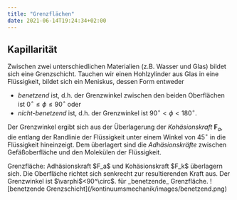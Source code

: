 ```yaml
---
title: "Grenzflächen"
date: 2021-06-14T19:24:34+02:00
---
```

## Kapillarität
Zwischen zwei unterschiedlichen Materialien (z.B. Wasser und Glas) 
bildet sich eine Grenzschicht. Tauchen wir einen Hohlzylinder aus 
Glas in eine Flüssigkeit, bildet sich ein Meniskus, dessen Form 
entweder 
   * *benetzend* ist, d.h. der Grenzwinkel zwischen den beiden
Oberflächen ist $0^\circ\le \phi\le 90^\circ$ oder 
   * *nicht-benetzend* ist, d.h. der Grenzwinkel ist $90^\circ< \phi< 180^\circ$.

Der Grenzwinkel ergibt sich aus der Überlagerung der 
_Kohäsionskraft_ $\mathbf{F}_a$, die entlang der Randlinie der Flüssigkeit unter
einem Winkel von $45^\circ$ in die Flüssigkeit hineinzeigt. Dem überlagert 
sind die _Adhäsionskräfte_ zwischen Gefäßoberfläche und den Molekülen der
Flüssigkeit. 

<caption>
 Grenzfläche: Adhäsionskraft $F_a$ und Kohäsionskraft $F_k$ überlagern sich. Die
Oberfläche richtet sich senkrecht zur resultierenden Kraft aus. Der Grenzwinkel ist $\varphi$<90^\circ$.
für _benetzende_ Grenzfläche.
</caption>
![benetzende Grenzschicht](/kontinuumsmechanik/images/benetzend.png)




